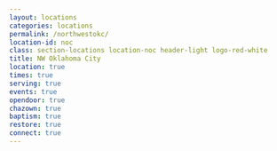 ```yaml
---
layout: locations
categories: locations
permalink: /northwestokc/
location-id: noc
class: section-locations location-noc header-light logo-red-white
title: NW Oklahoma City
location: true
times: true
serving: true
events: true
opendoor: true
chazown: true
baptism: true
restore: true
connect: true
---
```

